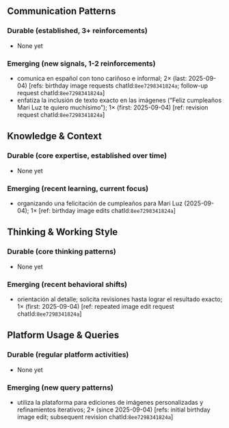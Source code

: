## Communication Patterns
### Durable (established, 3+ reinforcements)
- None yet

### Emerging (new signals, 1-2 reinforcements)
- comunica en español con tono cariñoso e informal; 2× (last: 2025-09-04) [refs: birthday image requests chatId:`8ee7298341824a`; follow-up request chatId:`8ee7298341824a`]
- enfatiza la inclusión de texto exacto en las imágenes (“Feliz cumpleaños Mari Luz te quiero muchísimo”); 1× (first: 2025-09-04) [ref: revision request chatId:`8ee7298341824a`]

## Knowledge & Context
### Durable (core expertise, established over time)
- None yet

### Emerging (recent learning, current focus)
- organizando una felicitación de cumpleaños para Mari Luz (2025-09-04); 1× [ref: birthday image edits chatId:`8ee7298341824a`]

## Thinking & Working Style
### Durable (core thinking patterns)
- None yet

### Emerging (recent behavioral shifts)
- orientación al detalle; solicita revisiones hasta lograr el resultado exacto; 1× (first: 2025-09-04) [ref: repeated image edit request chatId:`8ee7298341824a`]

## Platform Usage & Queries
### Durable (regular platform activities)
- None yet

### Emerging (new query patterns)
- utiliza la plataforma para ediciones de imágenes personalizadas y refinamientos iterativos; 2× (since 2025-09-04) [refs: initial birthday image edit; subsequent revision chatId:`8ee7298341824a`]